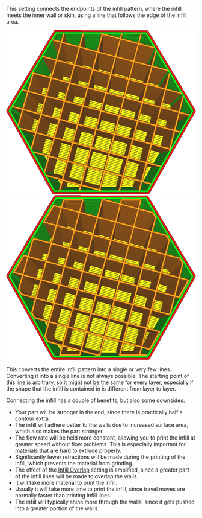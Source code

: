 This setting connects the endpoints of the infill pattern, where the infill meets the inner wall or skin, using a line that follows the edge of the infill area.

![No connected infill lines](../images/zig_zaggify_infill_disabled.png)
![Connected infill lines](../images/zig_zaggify_infill_enabled.png)

This converts the entire infill pattern into a single or very few lines. Converting it into a single line is not always possible. The starting point of this line is arbitrary, so it might not be the same for every layer, especially if the shape that the infill is contained in is different from layer to layer.

Connecting the infill has a couple of benefits, but also some downsides:
* Your part will be stronger in the end, since there is practically half a contour extra.
* The infill will adhere better to the walls due to increased surface area, which also makes the part stronger.
* The flow rate will be held more constant, allowing you to print the infill at greater speed without flow problems. This is especially important for materials that are hard to extrude properly.
* Significantly fewer retractions will be made during the printing of the infill, which prevents the material from grinding.
* The effect of the [Infill Overlap](infill_overlap.md) setting is amplified, since a greater part of the infill lines will be made to overlap the walls.
* It will take more material to print the infill.
* Usually it will take more time to print the infill, since travel moves are normally faster than printing infill lines.
* The infill will typically shine more through the walls, since it gets pushed into a greater portion of the walls.